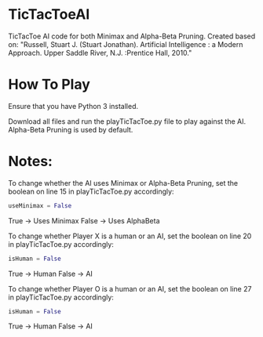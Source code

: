 # TicTacToeAI
TicTacToe AI code for both Minimax and Alpha-Beta Pruning. Created based on: "Russell, Stuart J. (Stuart Jonathan). Artificial Intelligence : a Modern Approach. Upper Saddle River, N.J. :Prentice Hall, 2010."

# How To Play
Ensure that you have Python 3 installed.

Download all files and run the playTicTacToe.py file to play against the AI. Alpha-Beta Pruning is used by default.

# Notes:
To change whether the AI uses Minimax or Alpha-Beta Pruning, set the boolean on line 15 in playTicTacToe.py accordingly:
```python
useMinimax = False
```
True -> Uses Minimax
False -> Uses AlphaBeta

To change whether Player X is a human or an AI, set the boolean on line 20 in playTicTacToe.py accordingly:
```python
isHuman = False
```
True -> Human
False -> AI

To change whether Player O is a human or an AI, set the boolean on line 27 in playTicTacToe.py accordingly:
```python
isHuman = False
```
True -> Human
False -> AI
